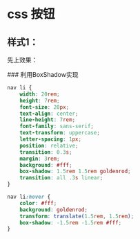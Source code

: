 # css 按钮

## 样式1： 
先上效果：

<css-button-buttonBoxShadow/>
### 利用BoxShadow实现

```css
nav li {
    width: 20rem;
    height: 7rem;
    font-size: 20px;
    text-align: center;
    line-height: 7rem;
    font-family: sans-serif;
    text-transform: uppercase;
    letter-spacing: 1px;
    position: relative;
    transition: 0.3s;
    margin: 3rem;
    background: #fff;
    box-shadow: 1.5rem 1.5rem goldenrod;
    transition: all .3s linear;
}

nav li:hover {
    color: #fff;
    background: goldenrod;
    transform: translate(1.5rem, 1.5rem);
    box-shadow: -1.5rem -1.5rem #fff;
}
```



